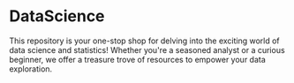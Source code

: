 # DataScience
This repository is your one-stop shop for delving into the exciting world of data science and statistics! Whether you're a seasoned analyst or a curious beginner, we offer a treasure trove of resources to empower your data exploration.
